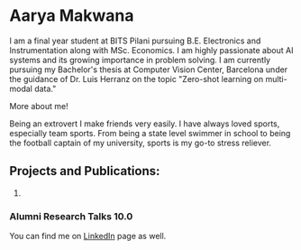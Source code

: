# Aarya Makwana

I am a final year student at BITS Pilani pursuing B.E. Electronics and Instrumentation along with MSc. Economics. I am highly passionate about AI systems and its growing importance in problem solving.
I am currently pursuing my Bachelor's thesis at Computer Vision Center, Barcelona under the guidance of Dr. Luis Herranz on the topic "Zero-shot learning on multi-modal data."

More about me!

Being an extrovert I make friends very easily. I have always loved sports, especially team sports. From being a state level swimmer in school to being the football captain of my university, sports is my go-to stress reliever.

## Projects and Publications: 

1. 



### Alumni Research Talks 10.0

You can find me on [LinkedIn](https://www.linkedin.com/in/aarya-makwana-58b129169) page as well. 

<!-- [computer-science-association.github.io/art](https://computer-science-association.github.io/art).
The talks will be hosted on Airmeet and live streamed to our [Youtube Channel](https://www.youtube.com/channel/UCYiBwzdsS8FImzKCDlnTqfw) and our Facebook pages: [ART](https://www.facebook.com/Alumni.Research.Talks) and [CSA](https://www.facebook.com/csa.bits). You can join the live streams incase you can't find a seat on Airmeet.

https://wordpress.com/support/markdown-quick-reference/ -->